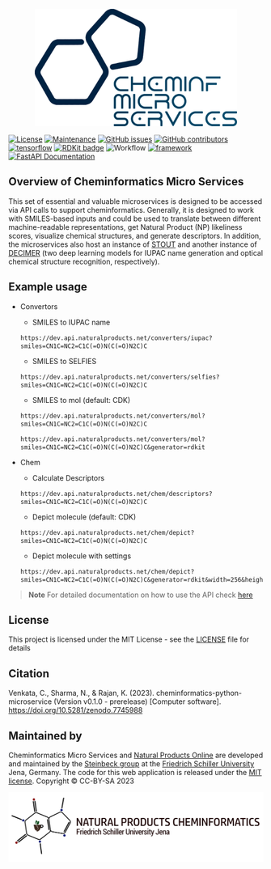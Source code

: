 <p align="center"><a href="https://api.naturalproducts.net/" target="_blank"><img src="/public/img/logo.png" width="400" alt="CMS Logo"></a></p>

[![License](https://img.shields.io/badge/License-MIT%202.0-blue.svg)](https://opensource.org/licenses/MIT)
[![Maintenance](https://img.shields.io/badge/Maintained%3F-yes-blue.svg)](https://GitHub.com/Steinbeck-Lab/cheminformatics-python-microservice/graphs/commit-activity)
[![GitHub issues](https://img.shields.io/github/issues/Steinbeck-Lab/cheminformatics-python-microservice.svg)](https://GitHub.com/Steinbeck-Lab/cheminformatics-python-microservice/issues/)
[![GitHub contributors](https://img.shields.io/github/contributors/Steinbeck-Lab/cheminformatics-python-microservice.svg)](https://GitHub.com/Steinbeck-Lab/cheminformatics-python-microservice/graphs/contributors/)
[![tensorflow](https://img.shields.io/badge/TensorFlow-2.10.1-FF6F00.svg?style=flat&logo=tensorflow)](https://www.tensorflow.org)
[![RDKit badge](https://img.shields.io/badge/Powered%20by-RDKit-3838ff.svg?logo=data:image/png;base64,iVBORw0KGgoAAAANSUhEUgAAABAAAAAQBAMAAADt3eJSAAAABGdBTUEAALGPC/xhBQAAACBjSFJNAAB6JgAAgIQAAPoAAACA6AAAdTAAAOpgAAA6mAAAF3CculE8AAAAFVBMVEXc3NwUFP8UPP9kZP+MjP+0tP////9ZXZotAAAAAXRSTlMAQObYZgAAAAFiS0dEBmFmuH0AAAAHdElNRQfmAwsPGi+MyC9RAAAAQElEQVQI12NgQABGQUEBMENISUkRLKBsbGwEEhIyBgJFsICLC0iIUdnExcUZwnANQWfApKCK4doRBsKtQFgKAQC5Ww1JEHSEkAAAACV0RVh0ZGF0ZTpjcmVhdGUAMjAyMi0wMy0xMVQxNToyNjo0NyswMDowMDzr2J4AAAAldEVYdGRhdGU6bW9kaWZ5ADIwMjItMDMtMTFUMTU6MjY6NDcrMDA6MDBNtmAiAAAAAElFTkSuQmCC)](https://www.rdkit.org/)
![Workflow](https://github.com/Steinbeck-Lab/cheminformatics-python-microservice/actions/workflows/dev-build.yml/badge.svg)
[![framework](https://img.shields.io/badge/Framework-FastAPI-blue?style)](https://fastapi.tiangolo.com/)
[![FastAPI Documentation](https://img.shields.io/badge/docs-fastapi-blue)](https://dev.api.naturalproducts.net/docs#/)
## Overview of Cheminformatics Micro Services

This set of essential and valuable microservices is designed to be accessed via API calls to support cheminformatics. Generally, it is designed to work with SMILES-based inputs and could be used to translate between different machine-readable representations, get Natural Product (NP) likeliness scores, visualize chemical structures, and generate descriptors. In addition, the microservices also host an instance of [STOUT](https://github.com/Kohulan/Smiles-TO-iUpac-Translator) and another instance of [DECIMER](https://github.com/Kohulan/DECIMER-Image_Transformer) (two deep learning models for IUPAC name generation and optical chemical structure recognition, respectively).

## Example usage 

- Convertors

  - SMILES to IUPAC name
  ```fastapi
  https://dev.api.naturalproducts.net/converters/iupac?smiles=CN1C=NC2=C1C(=O)N(C(=O)N2C)C
  ```
  - SMILES to SELFIES
  ```fastapi
  https://dev.api.naturalproducts.net/converters/selfies?smiles=CN1C=NC2=C1C(=O)N(C(=O)N2C)C
  ```
  - SMILES to mol (default: CDK)
  ```fastapi
  https://dev.api.naturalproducts.net/converters/mol?smiles=CN1C=NC2=C1C(=O)N(C(=O)N2C)C
  ```
  ```fastapi
  https://dev.api.naturalproducts.net/converters/mol?smiles=CN1C=NC2=C1C(=O)N(C(=O)N2C)C&generator=rdkit
  ```

- Chem

  - Calculate Descriptors
  ```fastapi
  https://dev.api.naturalproducts.net/chem/descriptors?smiles=CN1C=NC2=C1C(=O)N(C(=O)N2C)C
  ```
  - Depict molecule (default: CDK)
  ```fastapi
  https://dev.api.naturalproducts.net/chem/depict?smiles=CN1C=NC2=C1C(=O)N(C(=O)N2C)C
  ```
  - Depict molecule with settings
  ```fastapi
  https://dev.api.naturalproducts.net/chem/depict?smiles=CN1C=NC2=C1C(=O)N(C(=O)N2C)C&generator=rdkit&width=256&height=256&rotate=75
  ```

> **Note**
> For detailed documentation on how to use the API check [here](https://dev.api.naturalproducts.net/docs#/)

## License

This project is licensed under the MIT License - see the [LICENSE](https://github.com/Steinbeck-Lab/cheminformatics-python-microservice/blob/dev-kohulan/LICENSE) file for details

## Citation

Venkata, C., Sharma, N., & Rajan, K. (2023). cheminformatics-python-microservice (Version v0.1.0 - prerelease) [Computer software]. https://doi.org/10.5281/zenodo.7745988

## Maintained by

Cheminformatics Micro Services and [Natural Products Online](https://naturalproducts.net) are developed and maintained by the [Steinbeck group](https://cheminf.uni-jena.de) at the [Friedrich Schiller University](https://www.uni-jena.de/en/) Jena, Germany. 
The code for this web application is released under the [MIT license](https://opensource.org/licenses/MIT). Copyright © CC-BY-SA 2023
<p align="center"><a href="https://cheminf.uni-jena.de/" target="_blank"><img src="https://github.com/Kohulan/DECIMER-Image-to-SMILES/blob/master/assets/CheminfGit.png" width="800" alt="cheminf Logo"></a></p>
